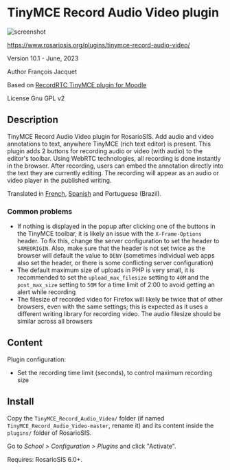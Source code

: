 # TinyMCE Record Audio Video plugin

![screenshot](https://gitlab.com/francoisjacquet/TinyMCE_Record_Audio_Video/raw/master/screenshot.png?inline=false)

https://www.rosariosis.org/plugins/tinymce-record-audio-video/

Version 10.1 - June, 2023

Author François Jacquet

Based on [RecordRTC TinyMCE plugin for Moodle](https://github.com/blindsidenetworks/moodle-tinymce_recordrtc/)

License Gnu GPL v2

## Description

TinyMCE Record Audio Video plugin for RosarioSIS. Add audio and video annotations to text, anywhere TinyMCE (rich text editor) is present. This plugin adds 2 buttons for recording audio or video (with audio) to the editor's toolbar. Using WebRTC technologies, all recording is done instantly in the browser. After recording, users can embed the annotation directly into the text they are currently editing. The recording will appear as an audio or video player in the published writing.

Translated in [French](https://www.rosariosis.org/fr/plugins/tinymce-record-audio-video/), [Spanish](https://www.rosariosis.org/es/plugins/tinymce-record-audio-video/) and Portuguese (Brazil).

### Common problems

- If nothing is displayed in the popup after clicking one of the buttons in the TinyMCE toolbar, it is likely an issue with the `X-Frame-Options` header. To fix this, change the server configuration to set the header to `SAMEORIGIN`. Also, make sure that the header is not set twice as the browser will default the value to `DENY` (sometimes individual web apps also set the header, or there is some conflicting server configuration)
- The default maximum size of uploads in PHP is very small, it is recommended to set the `upload_max_filesize` setting to `40M` and the `post_max_size` setting to `50M` for a time limit of 2:00 to avoid getting an alert while recording
- The filesize of recorded video for Firefox will likely be twice that of other browsers, even with the same settings; this is expected as it uses a different writing library for recording video. The audio filesize should be similar across all browsers


## Content

Plugin configuration:

- Set the recording time limit (seconds), to control maximum recording size


## Install

Copy the `TinyMCE_Record_Audio_Video/` folder (if named `TinyMCE_Record_Audio_Video-master`, rename it) and its content inside the `plugins/` folder of RosarioSIS.

Go to _School > Configuration > Plugins_ and click "Activate".

Requires: RosarioSIS 6.0+.


